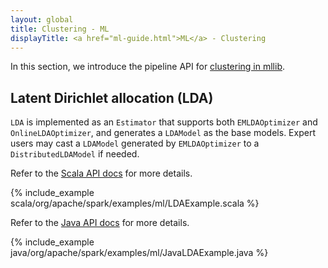 ```yaml
---
layout: global
title: Clustering - ML
displayTitle: <a href="ml-guide.html">ML</a> - Clustering
---
```


In this section, we introduce the pipeline API for [clustering in mllib](mllib-clustering.html).

## Latent Dirichlet allocation (LDA)

`LDA` is implemented as an `Estimator` that supports both `EMLDAOptimizer` and `OnlineLDAOptimizer`,
and generates a `LDAModel` as the base models. Expert users may cast a `LDAModel` generated by
`EMLDAOptimizer` to a `DistributedLDAModel` if needed.

<div class="codetabs">

Refer to the [Scala API docs](api/scala/index.html#org.apache.spark.ml.clustering.LDA) for more details.

<div data-lang="scala" markdown="1">
{% include_example scala/org/apache/spark/examples/ml/LDAExample.scala %}
</div>

<div data-lang="java" markdown="1">

Refer to the [Java API docs](api/java/org/apache/spark/ml/clustering/LDA.html) for more details.

{% include_example java/org/apache/spark/examples/ml/JavaLDAExample.java %}
</div>

</div>